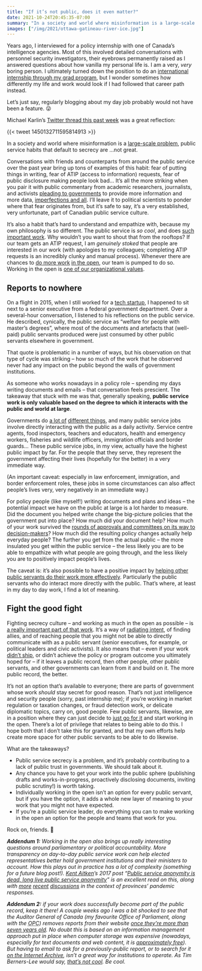 ```yaml
---
title: "If it’s not public, does it even matter?"
date: 2021-10-24T20:45:35-07:00
summary: "In a society and world where misinformation is a large-scale problem, public service habits that default to secrecy are not great. Generally speaking, public service work is only valuable based on the degree to which it interacts with the public and world at large. Fighting secrecy culture – and working as much in the open as possible – is a really important part of making the public service relevant and effective."
images: ["/img/2021/ottawa-gatineau-river-ice.jpg"]
---
```


Years ago, I interviewed for a policy internship with one of Canada’s intelligence agencies. Most of this involved detailed conversations with personnel security investigators, their eyebrows permanently raised as I answered questions about how vanilla my personal life is. I am a very, _very_ boring person. I ultimately turned down the position to do an [international internship through my grad program](https://socialsciences.uottawa.ca/public-international-affairs/why-study/student-exerience-gspia), but I wonder sometimes how differently my life and work would look if I had followed that career path instead.

Let’s just say, regularly blogging about my day job probably would not have been a feature. 😜

Michael Karlin’s [Twitter thread this past week](https://twitter.com/supergovernance/status/1450131629406629891) was a great reflection:

{{< tweet 1450132711595814913 >}}

In a society and world where misinformation is a [large-scale problem](https://www.theatlantic.com/ideas/archive/2021/10/disinformation-propaganda-amplification-ampliganda/620334/), public service habits that default to secrecy are …not great. 

Conversations with friends and counterparts from around the public service over the past year bring up tons of examples of this habit: fear of putting things in writing, fear of ATIP (access to information) requests, fear of public disclosure making people look bad… It’s all the more striking when you pair it with public commentary from academic researchers, journalists, and activists [pleading to governments](https://twitter.com/JPSoucy/status/1379411065117806593) to provide more information and more data, [imperfections and all](https://twitter.com/rypan/status/1371564635212541956). I’ll leave it to political scientists to ponder where that fear originates from, but it’s safe to say, it’s a very established, very unfortunate, part of Canadian public service culture.

It’s also a habit that’s hard to understand and empathize with, because my own philosophy is so different. The public service is _so cool_, and does [such important work](/2020/01/21/principles-for-blogging-as-a-public-servant/#how-to-criticize-a-thing-that-you-love). Why wouldn’t you want to shout that from the rooftops? If our team gets an ATIP request, I am _genuinely stoked_ that people are interested in our work (with apologies to my colleagues; completing ATIP requests is an incredibly clunky and manual process). Whenever there are chances to [do more work](/2020/10/30/working-in-the-open-firsts-for-covid-alert/) [in the open](/2020/08/20/make-things-open-source-it-makes-things-better/), our team is pumped to do so. Working in the open is [one of our organizational values](https://digital.canada.ca/our-values/).

## Reports to nowhere

On a flight in 2015, when I still worked for a [tech startup](https://viamo.io/), I happened to sit next to a senior executive from a federal government department. Over a several-hour conversation, I listened to his reflections on the public service. He described, cynically, the public service as “welfare for people with master’s degrees”, where most of the documents and artefacts that (well-paid) public servants produced were just consumed by other public servants elsewhere in government. 

That quote is problematic in a number of ways, but his observation on that type of cycle was striking – how so much of the work that he observed never had any impact on the public beyond the walls of government institutions. 

As someone who works nowadays in a policy role – spending my days writing documents and emails – that conversation feels prescient. The takeaway that stuck with me was that, generally speaking, **public service work is only valuable based on the degree to which it interacts with the public and world at large**. 

Governments do [a lot of](https://buttondown.email/lchski/archive/hit-and-miss-112-public-service/) [different things](https://web.archive.org/web/20191209113043/https://www.bloomberg.com/opinion/articles/2019-10-15/lifesaving-coast-guard-scientist-reflects-on-government-service), and many public service jobs involve directly interacting with the public as a daily activity. Service centre agents, food inspectors, teachers and educators, health and emergency workers, fisheries and wildlife officers, immigration officials and border guards… These public service jobs, in my view, actually have the highest public impact by far. For the people that they serve, they represent the government affecting their lives (hopefully for the better) in a very immediate way. 

(An important caveat: especially in law enforcement, immigration, and border enforcement roles, these jobs in some circumstances can also affect people’s lives very, very negatively in an immediate way.)

For policy people (like myself!) writing documents and plans and ideas – the potential impact we have on the public at large is a lot harder to measure. Did the document you helped write change the big-picture policies that the government put into place? How much did your document help? How much of your work survived the [rounds of approvals and committees on its way to decision-makers](/2021/01/12/onerous-levels-of-oversight/)? How much did the resulting policy changes actually help everyday people? The further you get from the actual public – the more insulated you get within the public service – the less likely you are to be able to empathize with what people are going through, and the less likely you are to positively impact people’s lives. 

The caveat is: it’s also possible to have a positive impact by [helping other public servants do their work more effectively](/2020/12/27/tools-that-work/). Particularly the public servants who do interact more directly with the public. That’s where, at least in my day to day work, I find a lot of meaning. 

## Fight the good fight

Fighting secrecy culture – and working as much in the open as possible – is [a really important part of that work](/2020/01/21/principles-for-blogging-as-a-public-servant/#how-to-criticize-a-thing-that-you-love). It’s a way of [radiating intent](https://medium.com/@ElizAyer/dont-ask-forgiveness-radiate-intent-d36fd22393a3), of finding allies, and of reaching people that you might not be able to directly communicate with as a public servant (senior executives, for example, or political leaders and civic activists). It also means that – even if your work [didn’t ship](/2020/01/10/shipping/), or didn’t achieve the policy or program outcome you ultimately hoped for – if it leaves a public record, then other people, other public servants, and other governments can learn from it and build on it. The more public record, the better.

It’s not an option that’s available to everyone; there are parts of government whose work _should_ stay secret for good reason. That’s not just intelligence and security people (sorry, past internship me); if you’re working in market regulation or taxation changes, or fraud detection work, or delicate diplomatic topics, carry on, good people. Few public servants, likewise, are in a position where they can just decide to [just go for it](/2020/10/13/an-approval-of-an-approach/) and start working in the open. There’s a lot of privilege that relates to being able to do this. I hope both that I don’t take this for granted, and that my own efforts help create more space for other public servants to be able to do likewise. 

What are the takeaways? 

* Public service secrecy is a problem, and it’s probably contributing to a lack of public trust in governments. We should talk about it.
* Any chance you have to get your work into the public sphere (publishing drafts and works-in-progress, proactively disclosing documents, inviting public scrutiny!) is worth taking.
* Individually working in the open isn’t an option for every public servant, but if you have the option, it adds a whole new layer of meaning to your work that you might not have expected.
* If you’re a public service leader, do everything you can to make working in the open an option for the people and teams that work for you.

Rock on, friends. 🙌

_**Addendum 1:** Working in the open also brings up really interesting questions around parliamentary or political accountability. More transparency on day-to-day public service work can help elected representatives better hold government institutions and their ministers to account. How this plays out in practice has a lot of complexity (something for a future blog post!). [Kent Aitken](https://twitter.com/kentdaitken)’s 2017 post “[Public service anonymity is dead, long live public service anonymity](http://www.cpsrenewal.ca/2017/03/public-service-anonymity-is-dead-long.html?m=1)” is an excellent read on this, along with [more](https://twitter.com/proftomuofr/status/1450539397561028609) [recent](https://twitter.com/proftomuofr/status/1450539412194926595) [discussions](https://twitter.com/markjboots/status/1450650388470841348) in the context of provinces’ pandemic responses._

<p><em><strong>Addendum 2:</strong> if your work does successfully become part of the public record, keep it there! A couple weeks ago I was a bit shocked to see that the Auditor General of Canada (my favourite Office of Parliament, along with the <abbr title="Office of the Privacy Commissioner">OPC</abbr>) removes reports from their website <a href="https://www.oag-bvg.gc.ca/internet/English/parl_lp_e_933.html" target="_blank">once they’re more than seven years old</a>. No doubt this is based on an information management approach put in place when computer storage was expensive (nowadays, especially for text documents and web content, it is <a href="https://hblok.net/storage/" target="_blank">approximately free</a>). But having to email to ask for a previously-public report, or to search for it <a href="https://web.archive.org/web/20180315142219/http://www1.oag-bvg.gc.ca/internet/English/parl_lp_e_933.html" target="_blank">on the Internet Archive</a>, isn’t a great way for institutions to operate. As Tim Berners-Lee would say, <a href="https://www.w3.org/Provider/Style/URI" target="_blank">that’s not cool</a>. Be cool.</em></p>